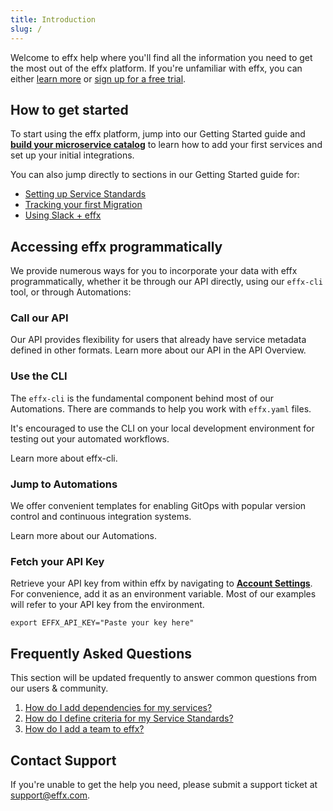 ```yaml
---
title: Introduction
slug: /
---
```


Welcome to effx help where you'll find all the information you need to get the most out of the effx platform.  If you're unfamiliar with effx, you can either [learn more](https://effx.com) or [sign up for a free trial](https://app.effx.com/sign_up).

## How to get started

To start using the effx platform, jump into our Getting Started guide and [**build your microservice catalog**](first-service.md) to learn how to add your first services and set up your initial integrations.

You can also jump directly to sections in our Getting Started guide for:
- [Setting up Service Standards](first-standard.mdx)
- [Tracking your first Migration](first-migration.mdx)
- [Using Slack + effx](integrations.md#slack)

## Accessing effx programmatically

We provide numerous ways for you to incorporate your data with effx programmatically, whether it be through our API directly, using our `effx-cli` tool, or through Automations:

### Call our API

Our API provides flexibility for users that already have service metadata defined in other formats.  Learn more about our API in the API Overview.

### Use the CLI

The `effx-cli` is the fundamental component behind most of our Automations. There are commands to help you work with `effx.yaml` files.

It's encouraged to use the CLI on your local development environment for testing out your automated workflows.

Learn more about effx-cli.

### Jump to Automations

We offer convenient templates for enabling GitOps with popular version control and continuous integration systems.

Learn more about our Automations.

### Fetch your API Key

Retrieve your API key from within effx by navigating to [**Account Settings**](https://app.effx.com/account_settings). For convenience, add it as an environment variable.
Most of our examples will refer to your API key from the environment.

```shell
export EFFX_API_KEY="Paste your key here"
```


## Frequently Asked Questions

This section will be updated frequently to answer common questions from our users & community.

1. [How do I add dependencies for my services?](first-service.md#defining-service-dependencies)
2. [How do I define criteria for my Service Standards?](first-standard.mdx#service-standard-criteria)
3. [How do I add a team to effx?](first-team.mdx)


## Contact Support

If you're unable to get the help you need, please submit a support ticket at [support@effx.com](mailto:support@effx.com).
